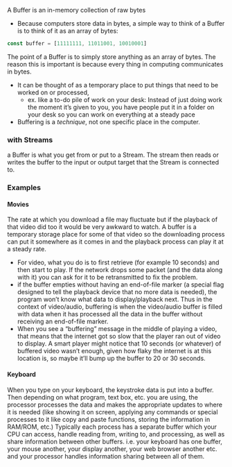 
A Buffer is an in-memory collection of raw bytes
- Because computers store data in bytes, a simple way to think of a Buffer is to think of it as an array of bytes:
```js
const buffer = [11111111, 11011001, 10010001]
```

The point of a Buffer is to simply store anything as an array of bytes. The reason this is important is because every thing in computing communicates in bytes.

- It can be thought of as a temporary place to put things that need to be worked on or processed, 
    - ex. like a to-do pile of work on your desk: Instead of just doing work the moment it’s given to you, you have people put it in a folder on your desk so you can work on everything at a steady pace
- Buffering is a *technique*, not one specific place in the computer.

### with Streams
a Buffer is what you get from or put to a Stream. The stream then reads or writes the buffer to the input or output target that the Stream is connected to.

### Examples

#### Movies
The rate at which you download a file may fluctuate but if the playback of that video did too it would be very awkward to watch. A buffer is a temporary storage place for some of that video so the downloading process can put it somewhere as it comes in and the playback process can play it at a steady rate.
- For video, what you do is to first retrieve (for example 10 seconds) and then start to play. If the network drops some packet (and the data along with it) you can ask for it to be retransmitted to fix the problem.
- if the buffer empties without having an end-of-file marker (a special flag designed to tell the playback device that no more data is needed), the program won’t know what data to display/playback next. Thus in the context of video/audio, buffering is when the video/audio buffer is filled with data when it has processed all the data in the buffer without receiving an end-of-file marker.
- When you see a “buffering” message in the middle of playing a video, that means that the internet got so slow that the player ran out of video to display. A smart player might notice that 10 seconds (or whatever) of buffered video wasn’t enough, given how flaky the internet is at this location is, so maybe it’ll bump up the buffer to 20 or 30 seconds.

#### Keyboard
When you type on your keyboard, the keystroke data is put into a buffer. Then depending on what program, text box, etc. you are using, the processor processes the data and makes the appropriate updates to where it is needed (like showing it on screen, applying any commands or special processes to it like copy and paste functions, storing the information in RAM/ROM, etc.) Typically each process has a separate buffer which your CPU can access, handle reading from, writing to, and processing, as well as share information between other buffers. i.e. your keyboard has one buffer, your mouse another, your display another, your web browser another etc. and your processor handles information sharing between all of them.